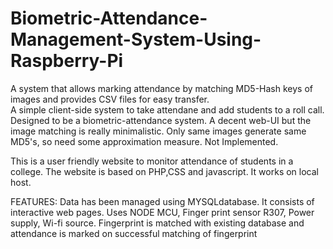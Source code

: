 # Biometric-Attendance-Management-System-Using-Raspberry-Pi
A system that allows marking attendance by matching MD5-Hash keys of images and provides CSV files for easy transfer.<br>
A simple client-side system to take attendane and add students to a roll call. Designed to be a biometric-attendance system. A decent web-UI but the image matching is really minimalistic. Only same images generate same MD5's, so need some approximation measure. Not Implemented.

This is a user friendly website to monitor attendance of students in a college. The website is based on PHP,CSS and javascript. It works on local host.

FEATURES:
Data has been managed using MYSQLdatabase.
It consists of interactive web pages.
Uses NODE MCU, Finger print sensor R307, Power supply, Wi-fi source.
Fingerprint is matched with existing database and attendance is marked on successful matching of fingerprint
